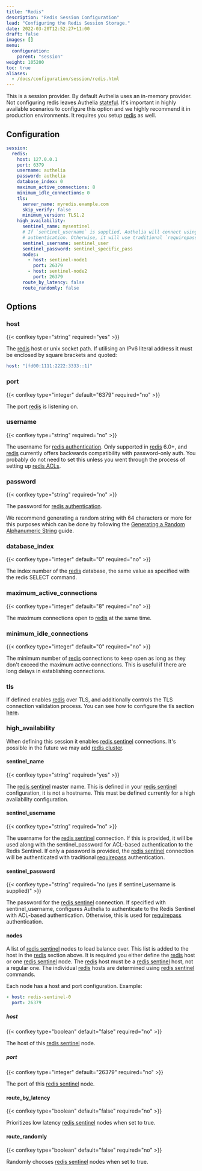 ```yaml
---
title: "Redis"
description: "Redis Session Configuration"
lead: "Configuring the Redis Session Storage."
date: 2022-03-20T12:52:27+11:00
draft: false
images: []
menu:
  configuration:
    parent: "session"
weight: 105200
toc: true
aliases:
  - /docs/configuration/session/redis.html
---
```


This is a session provider. By default Authelia uses an in-memory provider. Not configuring redis leaves Authelia
[stateful](../../overview/authorization/statelessness.md). It's important in highly available scenarios to configure
this option and we highly recommend it in production environments. It requires you setup [redis] as well.

## Configuration

```yaml
session:
  redis:
    host: 127.0.0.1
    port: 6379
    username: authelia
    password: authelia
    database_index: 0
    maximum_active_connections: 8
    minimum_idle_connections: 0
    tls:
      server_name: myredis.example.com
      skip_verify: false
      minimum_version: TLS1.2
    high_availability:
      sentinel_name: mysentinel
      # If `sentinel_username` is supplied, Authelia will connect using ACL-based
      # authentication. Otherwise, it will use traditional `requirepass` auth.
      sentinel_username: sentinel_user
      sentinel_password: sentinel_specific_pass
      nodes:
        - host: sentinel-node1
          port: 26379
        - host: sentinel-node2
          port: 26379
      route_by_latency: false
      route_randomly: false
```

## Options

### host

{{< confkey type="string" required="yes" >}}

The [redis] host or unix socket path. If utilising an IPv6 literal address it must be enclosed by square brackets and
quoted:

```yaml
host: "[fd00:1111:2222:3333::1]"
```

### port

{{< confkey type="integer" default="6379" required="no" >}}

The port [redis] is listening on.

### username

{{< confkey type="string" required="no" >}}

The username for [redis authentication](https://redis.io/commands/auth). Only supported in [redis] 6.0+, and [redis]
currently offers backwards compatibility with password-only auth. You probably do not need to set this unless you went
through the process of setting up [redis ACLs](https://redis.io/topics/acl).

### password

{{< confkey type="string" required="no" >}}

The password for [redis authentication](https://redis.io/commands/auth).

We recommend generating a random string with 64 characters or more for this purposes which can be done by following the
[Generating a Random Alphanumeric String](../miscellaneous/guides.md#generating-a-random-alphanumeric-string)
guide.

### database_index

{{< confkey type="integer" default="0" required="no" >}}

The index number of the [redis] database, the same value as specified with the redis SELECT command.

### maximum_active_connections

{{< confkey type="integer" default="8" required="no" >}}

The maximum connections open to [redis] at the same time.

### minimum_idle_connections

{{< confkey type="integer" default="0" required="no" >}}

The minimum number of [redis] connections to keep open as long as they don't exceed the maximum active connections. This
is useful if there are long delays in establishing connections.

### tls

If defined enables [redis] over TLS, and additionally controls the TLS connection validation process. You can see how to
configure the tls section [here](../prologue/common.md#tls-configuration).

### high_availability

When defining this session it enables [redis sentinel] connections. It's possible in
the future we may add [redis cluster](https://redis.io/topics/cluster-tutorial).

#### sentinel_name

{{< confkey type="string" required="yes" >}}

The [redis sentinel] master name. This is defined in your [redis sentinel] configuration, it is not a hostname. This
must be defined currently for a high availability configuration.

#### sentinel_username

{{< confkey type="string" required="no" >}}

The username for the [redis sentinel] connection. If this is provided, it will be used along with the sentinel_password
for ACL-based authentication to the Redis Sentinel. If only a password is provided, the [redis sentinel] connection will
be authenticated with traditional [requirepass] authentication.

#### sentinel_password

{{< confkey type="string" required="no (yes if sentinel_username is supplied)" >}}

The password for the [redis sentinel] connection. If specified with sentinel_username, configures Authelia to
authenticate to the Redis Sentinel with ACL-based authentication. Otherwise, this is used for [requirepass]
authentication.

#### nodes

A list of [redis sentinel] nodes to load balance over. This list is added to the host in the [redis] section above. It
is required you either define the [redis] host or one [redis sentinel] node. The [redis] host must be a [redis sentinel]
host, not a regular one. The individual [redis] hosts are determined using [redis sentinel] commands.

Each node has a host and port configuration. Example:

```yaml
- host: redis-sentinel-0
  port: 26379
```

##### host

{{< confkey type="boolean" default="false" required="no" >}}

The host of this [redis sentinel] node.

##### port

{{< confkey type="integer" default="26379" required="no" >}}

The port of this [redis sentinel] node.

#### route_by_latency

{{< confkey type="boolean" default="false" required="no" >}}

Prioritizes low latency [redis sentinel] nodes when set to true.

#### route_randomly

{{< confkey type="boolean" default="false" required="no" >}}

Randomly chooses [redis sentinel] nodes when set to true.

[redis]: https://redis.io
[redis sentinel]: https://redis.io/topics/sentinel
[requirepass]: https://redis.io/topics/config
